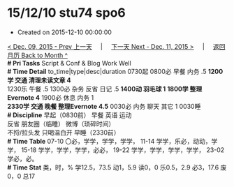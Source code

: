 # 15/12/10 stu74 spo6

* Created on 2015-12-10 00:00:00

[&lt; Dec. 09, 2015 - Prev 上一天](d09.md)     \|     [下一天 Next - Dec. 11, 2015 &gt;](d11.md)     \|     [返回月历 Back to Month ^](index.md)   
 **\# Pri Tasks** Script & Conf & Blog Work Well   
 **\# Time Detail** to\_time\|type\|desc\|duration 0730起 0800必 早餐 内务 .5 **1200学 交通 清理未读文章 4**   
 1230乐 午餐 .5 1300必 杂务 反省 日记 .5 **1400动 羽毛球 1** **1800学 整理Evernote 4** 1900必 休息 内务 1   
 **2330学 交通 晚餐 整理Evernote 4.5** 0030必 内务 聊天 其它 1 0030睡   
 **\# Discipline** 早起（0830前） 早餐 英语 运动   
 反省 朋友圈（临睡） 微博（琐碎时间）   
 不捋/拉头发 只喝温白开 早睡（2330前）   
 **\# Time Table** 07-10 〇必，学学，学学，学学， 11-14 学学，乐必，动动，学学， 15-18 学学，学学，学学，必必， 19-22 学学，学学，学学，学学， 23-02 学必，必。   
 **\# Time Stat** 类，时，% 学12.5，73.5 动1，5.9 读0，0 乐0.5，2.9 必3，17.6 废0，0 总17

